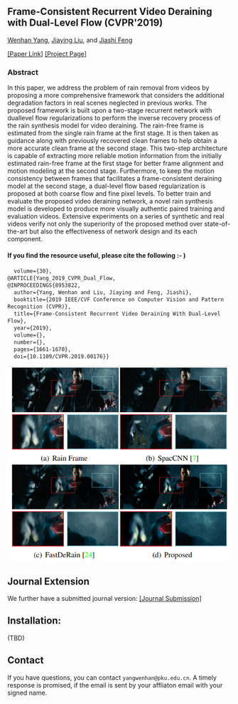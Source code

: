 ## Frame-Consistent Recurrent Video Deraining with Dual-Level Flow (CVPR'2019)

[Wenhan Yang](https://flyywh.github.io/index.html), 
[Jiaying Liu](http://www.icst.pku.edu.cn/struct/people/liujiaying.html),
and [Jiashi Feng](https://sites.google.com/site/jshfeng/home)

[[Paper Link]](http://39.96.165.147/Pub%20Files/2019/ywh_cvpr19.pdf)
[[Project Page]](https://github.com/flyywh/Dual-FLow-Video-Deraining-CVPR-2019)

### Abstract

In this paper, we address the problem of rain removal from videos by proposing a more comprehensive framework that considers the additional degradation factors in real scenes neglected in previous works. The proposed framework is built upon a two-stage recurrent network with duallevel flow regularizations to perform the inverse recovery process of the rain synthesis model for video deraining. The rain-free frame is estimated from the single rain frame at the first stage. It is then taken as guidance along with previously recovered clean frames to help obtain a more accurate clean frame at the second stage. This two-step architecture is capable of extracting more reliable motion information from the initially estimated rain-free frame at the first stage for better frame alignment and motion modeling at the second stage. Furthermore, to keep the motion consistency between frames that facilitates a frame-consistent deraining model at the second stage, a dual-level flow based regularization is proposed at both coarse flow and fine pixel levels. To better train and evaluate the proposed video deraining network, a novel rain synthesis model is developed to produce more visually authentic paired training and evaluation videos. Extensive experiments on a series of synthetic and real videos verify not only the superiority of the proposed method over state-of-the-art but also the effectiveness of network design and its each component.

#### If you find the resource useful, please cite the following :- )

```
  volume={30},
@ARTICLE{Yang_2019_CVPR_Dual_Flow,
@INPROCEEDINGS{8953822,
  author={Yang, Wenhan and Liu, Jiaying and Feng, Jiashi},
  booktitle={2019 IEEE/CVF Conference on Computer Vision and Pattern Recognition (CVPR)}, 
  title={Frame-Consistent Recurrent Video Deraining With Dual-Level Flow}, 
  year={2019},
  volume={},
  number={},
  pages={1661-1670},
  doi={10.1109/CVPR.2019.00176}}
```
<img src="teaser/teaser_dual_flow.png" > 

## Journal Extension
We further have a submitted journal version: [[Journal Submission]](https://github.com/flyywh/Recurrent-Multi-Frame-Deraining)

## Installation:
(TBD)


## Contact

If you have questions, you can contact `yangwenhan@pku.edu.cn`.
A timely response is promised, if the email is sent by your affliaton email with your signed name.
